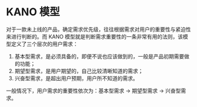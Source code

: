 # KANO 模型

对于一款未上线的产品，确定需求优先级，往往根据需求对用户的重要性与紧迫性来进行判断的。而 KANO 模型就是判断需求重要性的一条非常有用的法则，该模型定义了三个层次的用户需求：

1. 基本型需求，是必须具备的，即便不说也应该做到的，一般是产品初期需要做的功能；
2. 期望型需求，是用户期望的，自己比较清晰知道的需求；
3. 兴奋型需求，是超出用户预期，用户所不知道的需求。

一般情况下，用户需求的重要性依次为：基本型需求 → 期望型需求 → 兴奋型需求。
